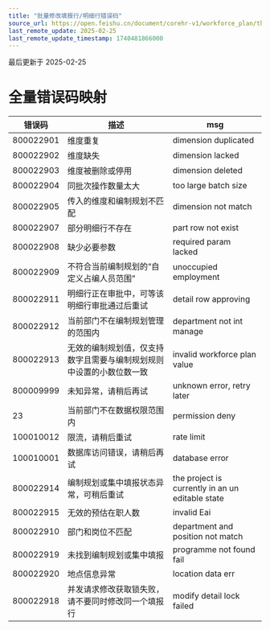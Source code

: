 ```yaml
---
title: "批量修改填报行/明细行错误码"
source_url: https://open.feishu.cn/document/corehr-v1/workforce_plan/the-full-set-of-error-codes
last_remote_update: 2025-02-25
last_remote_update_timestamp: 1740481866000
---
```

最后更新于 2025-02-25

# 全量错误码映射
| 错误码        | 描述           | msg        |
| --------- | --------------- | -------   |
800022901|  维度重复	                |            dimension duplicated
800022902|  维度缺失	                |            dimension lacked
800022903|  维度被删除或停用	                |            dimension deleted
800022904|  同批次操作数量太大	            |            too large batch size
800022905|  传入的维度和编制规划不匹配 	        |        dimension not match
800022907|  部分明细行不存在	            |            part row not exist
800022908|  缺少必要参数	                |            required param lacked
800022909|  不符合当前编制规划的“自定义占编人员范围”	 |    unoccupied employment
800022911|  明细行正在审批中，可等该明细行审批通过后重试	|     detail row approving
800022912|	当前部门不在编制规划管理的范围内	    |       department not int manage
800022913|	无效的编制规划值，仅支持数字且需要与编制规划规则中设置的小数位数一致	            |         invalid workforce plan value
800009999|	未知异常，请稍后再试	            |        unknown error, retry later
23	     |  当前部门不在数据权限范围内	|    permission deny
100010012|	限流，请稍后重试                  |      	        rate limit
100010001|	数据库访问错误，请稍后再试	    |        database error
800022914|	编制规划或集中填报状态异常，可稍后重试	|the project is currently in an un editable state
800022915|	无效的预估在职人数             |     invalid Eai
800022910|	部门和岗位不匹配	          |     department and position not match
800022919|	未找到编制规划或集中填报        |    	programme not found fail
800022920|	地点信息异常                 |        location data err
800022918|	并发请求修改获取锁失败，请不要同时修改同一个填报行 |modify detail lock failed
